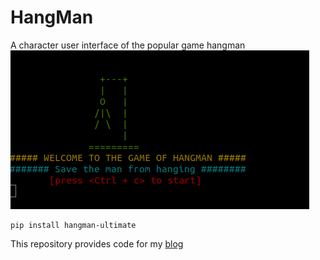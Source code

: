 # HangMan
A character user interface of the  popular game hangman 
![HANGMAN OPENING](https://raw.githubusercontent.com/devarshi16/HangMan/master/hangman_terminal.png)
```
pip install hangman-ultimate
```
This repository provides code for my [blog](https://attackonalgorithms.wordpress.com/2019/10/24/slightly-non-trivial-implementation-of-cli-hangman-a-hands-on-python-tutorial/) 

